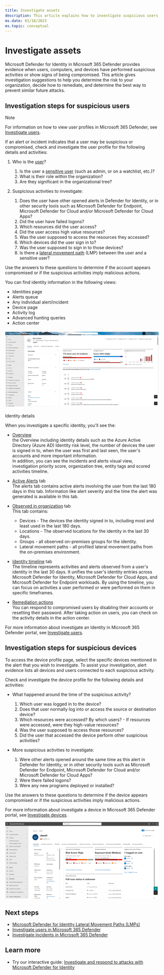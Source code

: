 ```yaml
---
title: Investigate assets
description: This article explains how to investigate suspicious users, computers, and devices with Microsoft Defender for Identity.
ms.date: 01/18/2023
ms.topic: conceptual
---
```


# Investigate assets

Microsoft Defender for Identity in Microsoft 365 Defender provides evidence when users, computers, and devices have performed suspicious activities or show signs of being compromised.  This article gives investigation suggestions to help you determine the risk to your organization, decide how to remediate, and determine the best way to prevent similar future attacks.

## Investigation steps for suspicious users

> [!Note]
> For information on how to view user profiles in Microsoft 365 Defender, see [Investigate users](/microsoft-365/security/defender/investigate-users?view=o365-worldwide).

If an alert or incident indicates that a user may be suspicious or compromised, check and investigate the user profile for the following details and activities:

1. Who is the [user](#check-the-entity-profile)?
    1. Is the user a [sensitive user](entity-tags.md) (such as admin, or on a watchlist, etc.)?
    1. What is their role within the organization?
    1. Are they significant in the organizational tree?

1. Suspicious activities to investigate:
    1. Does the user have other opened alerts in Defender for Identity, or in other security tools such as Microsoft Defender for Endpoint, Microsoft Defender for Cloud and/or Microsoft Defender for Cloud Apps?
    1. Did the user have failed logons?
    1. Which resources did the user access?
    1. Did the user access high value resources?
    1. Was the user supposed to access the resources they accessed?
    1. Which devices did the user sign in to?
    1. Was the user supposed to sign in to those devices?
    1. Is there a [lateral movement path](/defender-for-identity/understand-lateral-movement-paths) (LMP) between the user and a sensitive user?

Use the answers to these questions to determine if the account appears compromised or if the suspicious activities imply malicious actions.

You can find identity information in the following views: 

- Identities page 
- Alerts queue 
- Any individual alert/incident 
- Device page 
- Activity log 
- Advanced hunting queries  
- Action center 
   
#### ![User's image](media/investigate-assets/image.png)

Identity details

When you investigate a specific identity, you'll see the:

- [Overview](/microsoft-365/security/defender/investigate-users?view=o365-worldwide)  
   the Overview including identity details such as the Azure Active Directory (Azure AD) Identity risk level, the number of devices the user is signed in to, when the user was first and last seen, the user's accounts and more important information.  
   In addition, you can see the incidents and alerts visual view, investigation priority score, organization tree, entity tags and scored activities timeline.
- [Active Alerts](/microsoft-365/security/defender/investigate-users?view=o365-worldwide) tab  
   The alerts tab contains active alerts involving the user from the last 180 days in this tab. Information like alert severity and the time the alert was generated is available in this tab.
- [Observed in organization](/microsoft-365/security/defender/investigate-users?view=o365-worldwide) tab  
   This tab contains:
   - Devices - The devices the identity signed in to, including most and least used in the last 180 days.
   - Locations - The observed locations for the identity in the last 30 days.
   - Groups - all observed on-premises groups for the identity.
   - Lateral movement paths - all profiled lateral movement paths from the on-premises environment.
      
- [Identity timeline](/microsoft-365/security/defender/investigate-users?view=o365-worldwide) tab  
   The timeline represents activities and alerts observed from a user's identity in the last 30 days. It unifies the user's identity entries across Microsoft Defender for Identity, Microsoft Defender for Cloud Apps, and Microsoft Defender for Endpoint workloads. By using the timeline, you can focus on activities a user performed or were performed on them in specific timeframes.
   
- [Remediation actions](/microsoft-365/security/defender/investigate-users?view=o365-worldwide)  
   You can respond to compromised users by disabling their accounts or resetting their password. After taking action on users, you can check on the activity details in the action center.
   
For more information about investigate an Identity in Microsoft 365 Defender portal, see [Investigate users](https://https://learn.microsoft.com/en-us/microsoft-365/security/defender/investigate-users?view=o365-worldwide).

## Investigation steps for suspicious devices

To access the device profile page, select the specific devices mentioned in the alert that you wish to investigate. To assist your investigation, alert evidence lists all devices and users connected to each suspicious activity.

Check and investigate the device profile for the following details and activities:

- What happened around the time of the suspicious activity?  
    1. Which user was logged in to the device?
    1. Does that user normally log into or access the source or destination device?
    1. Which resources were accessed? By which users?
      - If resources were accessed, were they high-value resources?
    1. Was the user supposed to access those resources?
    1. Did the user that accessed the device perform other suspicious activities?

- More suspicious activities to investigate:
    1. Were other alerts opened around the same time as this alert in Defender for Identity, or in other security tools such as Microsoft Defender for Endpoint, Microsoft Defender for Cloud and/or Microsoft Defender for Cloud Apps?
    1. Were there failed logons?
    1. Were any new programs deployed or installed?

Use the answers to these questions to determine if the device appears compromised or if the suspicious activities imply malicious actions.

For more information about investigate a device in Microsoft 365 Defender portal, see [Investigate devices](https://https://learn.microsoft.com/en-us/microsoft-365/security/defender-endpoint/investigate-machines?view=o365-worldwide).

![User's image](media/investigate-assets/image1.png)


## Next steps

- [Microsoft Defender for Identity Lateral Movement Paths (LMPs)](understand-lateral-movement-paths.md)
- [Investigate users in Microsoft 365 Defender]()
- [Investigate incidents in Microsoft 365 Defender](https://https://learn.microsoft.com/en-us/microsoft-365/security/defender/investigate-incidents?view=o365-worldwide)
   
## Learn more

- Try our interactive guide: [Investigate and respond to attacks with Microsoft Defender for Identity](https://mslearn.cloudguides.com/guides/Investigate%20and%20respond%20to%20attacks%20with%20Microsoft%20Defender%20for%20Identity)

